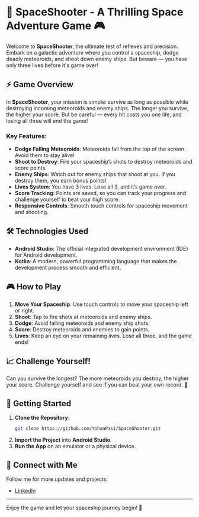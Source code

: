 # 🚀 **SpaceShooter** - A Thrilling Space Adventure Game 🎮

Welcome to **SpaceShooter**, the ultimate test of reflexes and precision. Embark on a galactic adventure where you control a spaceship, dodge deadly meteoroids, and shoot down enemy ships. But beware — you have only three lives before it's game over!

## ⚡ **Game Overview**
In **SpaceShooter**, your mission is simple: survive as long as possible while destroying incoming meteoroids and enemy ships. The longer you survive, the higher your score. But be careful — every hit costs you one life, and losing all three will end the game!

### Key Features:
- **Dodge Falling Meteoroids**: Meteoroids fall from the top of the screen. Avoid them to stay alive!
- **Shoot to Destroy**: Fire your spaceship’s shots to destroy meteoroids and score points.
- **Enemy Ships**: Watch out for enemy ships that shoot at you. If you destroy them, you earn bonus points!
- **Lives System**: You have 3 lives. Lose all 3, and it’s game over.
- **Score Tracking**: Points are saved, so you can track your progress and challenge yourself to beat your high score.
- **Responsive Controls**: Smooth touch controls for spaceship movement and shooting.

## 🛠️ **Technologies Used**
- **Android Studio**: The official integrated development environment (IDE) for Android development.
- **Kotlin**: A modern, powerful programming language that makes the development process smooth and efficient.
  
## 🎮 **How to Play**
1. **Move Your Spaceship**: Use touch controls to move your spaceship left or right.
2. **Shoot**: Tap to fire shots at meteoroids and enemy ships.
3. **Dodge**: Avoid falling meteoroids and enemy ship shots.
4. **Score**: Destroy meteoroids and enemies to gain points.
5. **Lives**: Keep an eye on your remaining lives. Lose all three, and the game ends!

## 📈 **Challenge Yourself!**
Can you survive the longest? The more meteoroids you destroy, the higher your score. Challenge yourself and see if you can beat your own record. 🌠

## 📂 **Getting Started**
1. **Clone the Repository**:
   ```bash
   git clone https://github.com/YohanPasi/SpaceShooter.git
   ```
2. **Import the Project** into **Android Studio**.
3. **Run the App** on an emulator or a physical device.



## 🤖 **Connect with Me**
Follow me for more updates and projects:
- [LinkedIn]((https://www.linkedin.com/in/yohan-pasindu-4806b4307/))
---

Enjoy the game and let your spaceship journey begin! 🚀
